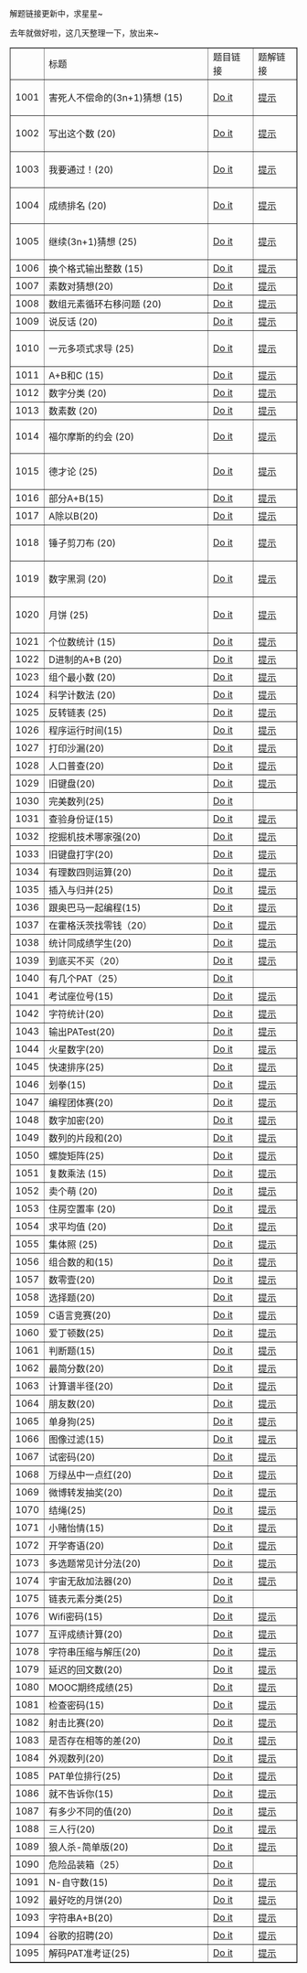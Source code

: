
<p>解题链接更新中，求星星~</p>
<p>去年就做好啦，这几天整理一下，放出来~</p>

<div class="table-box"><table align="center" border="1" cellpadding="1" cellspacing="1"><tbody><tr><td>&nbsp;</td>
			<td style="width:537px;">标题</td>
			<td style="width:120px;">题目链接</td>
			<td style="width:120px;">题解链接</td>
		</tr><tr><td>1001</td>
			<td style="width:537px;">
			<p>害死人不偿命的(3n+1)猜想 (15)</p>
			</td>
			<td style="width:120px;"><a href="https://pintia.cn/problem-sets/994805260223102976/problems/994805325918486528" rel="nofollow">Do it</a></td>
			<td style="width:82px;"><a href="https://blog.csdn.net/qq_40946921/article/details/81320615">提示</a></td>
		</tr><tr><td>1002</td>
			<td style="width:537px;">
			<p>写出这个数 (20)</p>
			</td>
			<td style="width:120px;">
			<p><a href="https://pintia.cn/problem-sets/994805260223102976/problems/994805324509200384" rel="nofollow">Do it</a></p>
			</td>
			<td style="width:82px;"><a href="https://blog.csdn.net/qq_40946921/article/details/81320663">提示</a></td>
		</tr><tr><td>1003</td>
			<td style="width:537px;">
			<p>我要通过！(20)</p>
			</td>
			<td style="width:120px;">
			<p><a href="https://pintia.cn/problem-sets/994805260223102976/problems/994805323154440192" rel="nofollow">Do it</a></p>
			</td>
			<td style="width:82px;"><a href="https://blog.csdn.net/qq_40946921/article/details/81279599">提示</a></td>
		</tr><tr><td>1004</td>
			<td style="width:537px;">
			<p>成绩排名 (20)</p>
			</td>
			<td style="width:120px;"><a href="https://pintia.cn/problem-sets/994805260223102976/problems/994805321640296448" rel="nofollow">Do it</a></td>
			<td style="width:82px;"><a href="https://blog.csdn.net/qq_40946921/article/details/81320707">提示</a></td>
		</tr><tr><td>1005</td>
			<td style="width:537px;">
			<p>继续(3n+1)猜想 (25)</p>
			</td>
			<td style="width:120px;"><a href="https://pintia.cn/problem-sets/994805260223102976/problems/994805320306507776" rel="nofollow">Do it</a></td>
			<td style="width:82px;"><a href="https://blog.csdn.net/qq_40946921/article/details/81320829">提示</a></td>
		</tr><tr><td>1006</td>
			<td style="width:537px;">换个格式输出整数 (15)</td>
			<td style="width:120px;"><a href="https://pintia.cn/problem-sets/994805260223102976/problems/994805318855278592" rel="nofollow">Do it</a></td>
			<td style="width:82px;"><a href="https://blog.csdn.net/qq_40946921/article/details/81328721">提示</a></td>
		</tr><tr><td>1007</td>
			<td style="width:537px;">素数对猜想(20)</td>
			<td style="width:120px;"><a href="https://pintia.cn/problem-sets/994805260223102976/problems/994805317546655744" rel="nofollow">Do it</a></td>
			<td style="width:82px;"><a href="https://blog.csdn.net/qq_40946921/article/details/81328741">提示</a></td>
		</tr><tr><td>1008</td>
			<td style="width:537px;">数组元素循环右移问题 (20)</td>
			<td style="width:120px;"><a href="https://pintia.cn/problem-sets/994805260223102976/problems/994805316250615808" rel="nofollow">Do it</a></td>
			<td style="width:82px;"><a href="https://blog.csdn.net/qq_40946921/article/details/81328746">提示</a></td>
		</tr><tr><td>1009</td>
			<td style="width:537px;">说反话 (20)</td>
			<td style="width:120px;"><a href="https://pintia.cn/problem-sets/994805260223102976/problems/994805314941992960" rel="nofollow">Do it</a></td>
			<td style="width:82px;"><a href="https://blog.csdn.net/qq_40946921/article/details/81328782">提示</a></td>
		</tr><tr><td>1010</td>
			<td style="width:537px;">
			<p>一元多项式求导 (25)</p>
			</td>
			<td style="width:120px;"><a href="https://pintia.cn/problem-sets/994805260223102976/problems/994805313708867584" rel="nofollow">Do it</a></td>
			<td style="width:82px;"><a href="https://blog.csdn.net/qq_40946921/article/details/81195245">提示</a></td>
		</tr><tr><td>1011</td>
			<td style="width:537px;">A+B和C (15)</td>
			<td style="width:120px;"><a href="https://pintia.cn/problem-sets/994805260223102976/problems/994805312417021952" rel="nofollow">Do it</a></td>
			<td style="width:82px;"><a href="https://blog.csdn.net/qq_40946921/article/details/81328812">提示</a></td>
		</tr><tr><td>1012</td>
			<td style="width:537px;">数字分类 (20)</td>
			<td style="width:120px;"><a href="https://pintia.cn/problem-sets/994805260223102976/problems/994805311146147840" rel="nofollow">Do it</a></td>
			<td style="width:82px;"><a href="https://blog.csdn.net/qq_40946921/article/details/81335393">提示</a></td>
		</tr><tr><td>1013</td>
			<td style="width:537px;">数素数 (20)</td>
			<td style="width:120px;"><a href="https://pintia.cn/problem-sets/994805260223102976/problems/994805309963354112" rel="nofollow">Do it</a></td>
			<td style="width:82px;"><a href="https://blog.csdn.net/qq_40946921/article/details/81328822">提示</a></td>
		</tr><tr><td>1014</td>
			<td style="width:537px;">福尔摩斯的约会 (20)</td>
			<td style="width:120px;">
			<p><a href="https://pintia.cn/problem-sets/994805260223102976/problems/994805308755394560" rel="nofollow">Do it</a></p>
			</td>
			<td style="width:82px;"><a href="https://blog.csdn.net/qq_40946921/article/details/81335716">提示</a></td>
		</tr><tr><td>1015</td>
			<td style="width:537px;">
			<p>德才论 (25)</p>
			</td>
			<td style="width:120px;"><a href="https://pintia.cn/problem-sets/994805260223102976/problems/994805307551629312" rel="nofollow">Do it</a></td>
			<td style="width:82px;"><a href="https://blog.csdn.net/qq_40946921/article/details/81216885">提示</a></td>
		</tr><tr><td>1016</td>
			<td style="width:537px;">部分A+B(15)</td>
			<td style="width:120px;"><a href="https://pintia.cn/problem-sets/994805260223102976/problems/994805306310115328" rel="nofollow">Do it</a></td>
			<td style="width:82px;"><a href="https://blog.csdn.net/qq_40946921/article/details/81328845">提示</a></td>
		</tr><tr><td>1017</td>
			<td style="width:537px;">A除以B(20)</td>
			<td style="width:120px;"><a href="https://pintia.cn/problem-sets/994805260223102976/problems/994805306310115328" rel="nofollow">Do it</a></td>
			<td style="width:82px;"><a href="https://blog.csdn.net/qq_40946921/article/details/81328864">提示</a></td>
		</tr><tr><td>1018</td>
			<td style="width:537px;">
			<p>锤子剪刀布 (20)</p>
			</td>
			<td style="width:120px;"><a href="https://pintia.cn/problem-sets/994805260223102976/problems/994805304020025344" rel="nofollow">Do it</a></td>
			<td style="width:82px;"><a href="https://blog.csdn.net/qq_40946921/article/details/81120810">提示</a></td>
		</tr><tr><td>1019</td>
			<td style="width:537px;">
			<p>数字黑洞 (20)</p>
			</td>
			<td style="width:120px;"><a href="https://pintia.cn/problem-sets/994805260223102976/problems/994805302786899968" rel="nofollow">Do it</a></td>
			<td style="width:82px;"><a href="https://blog.csdn.net/qq_40946921/article/details/81121123">提示</a></td>
		</tr><tr><td>1020</td>
			<td style="width:537px;">
			<p>月饼 (25)</p>
			</td>
			<td style="width:120px;"><a href="https://pintia.cn/problem-sets/994805260223102976/problems/994805301562163200" rel="nofollow">Do it</a></td>
			<td style="width:82px;"><a href="https://blog.csdn.net/qq_40946921/article/details/81195784">提示</a></td>
		</tr><tr><td>1021</td>
			<td style="width:537px;">个位数统计 (15)</td>
			<td style="width:120px;"><a href="https://pintia.cn/problem-sets/994805260223102976/problems/994805300404535296" rel="nofollow">Do it</a></td>
			<td style="width:82px;"><a href="https://blog.csdn.net/qq_40946921/article/details/81368794">提示</a></td>
		</tr><tr><td>1022</td>
			<td style="width:537px;">D进制的A+B (20)</td>
			<td style="width:120px;"><a href="https://pintia.cn/problem-sets/994805260223102976/problems/994805299301433344" rel="nofollow">Do it</a></td>
			<td style="width:82px;"><a href="https://blog.csdn.net/qq_40946921/article/details/81121334">提示</a></td>
		</tr><tr><td>1023</td>
			<td style="width:537px;">组个最小数 (20)</td>
			<td style="width:120px;"><a href="https://pintia.cn/problem-sets/994805260223102976/problems/994805298269634560" rel="nofollow">Do it</a></td>
			<td style="width:82px;"><a href="https://blog.csdn.net/qq_40946921/article/details/81121660">提示</a></td>
		</tr><tr><td>1024</td>
			<td style="width:537px;">科学计数法 (20)</td>
			<td style="width:120px;"><a href="https://pintia.cn/problem-sets/994805260223102976/problems/994805297229447168" rel="nofollow">Do it</a></td>
			<td style="width:82px;"><a href="https://blog.csdn.net/qq_40946921/article/details/81123509">提示</a></td>
		</tr><tr><td>1025</td>
			<td style="width:537px;">反转链表 (25)</td>
			<td style="width:120px;"><a href="https://pintia.cn/problem-sets/994805260223102976/problems/994805296180871168" rel="nofollow">Do it</a></td>
			<td style="width:82px;"><a href="https://blog.csdn.net/qq_40946921/article/details/81369679">提示</a></td>
		</tr><tr><td>1026</td>
			<td style="width:537px;">程序运行时间(15)</td>
			<td style="width:120px;"><a href="https://pintia.cn/problem-sets/994805260223102976/problems/994805295203598336" rel="nofollow">Do it</a></td>
			<td style="width:82px;"><a href="https://blog.csdn.net/qq_40946921/article/details/81383358">提示</a></td>
		</tr><tr><td>1027</td>
			<td style="width:537px;">打印沙漏(20)</td>
			<td style="width:120px;"><a href="https://pintia.cn/problem-sets/994805260223102976/problems/994805294251491328" rel="nofollow">Do it</a></td>
			<td style="width:82px;"><a href="https://blog.csdn.net/qq_40946921/article/details/81383658">提示</a></td>
		</tr><tr><td>1028</td>
			<td style="width:537px;">人口普查(20)</td>
			<td style="width:120px;"><a href="https://pintia.cn/problem-sets/994805260223102976/problems/994805293282607104" rel="nofollow">Do it</a></td>
			<td style="width:82px;"><a href="https://blog.csdn.net/qq_40946921/article/details/81385225">提示</a></td>
		</tr><tr><td>1029</td>
			<td style="width:537px;">旧键盘(20)</td>
			<td style="width:120px;"><a href="https://pintia.cn/problem-sets/994805260223102976/problems/994805292322111488" rel="nofollow">Do it</a></td>
			<td style="width:82px;"><a href="https://blog.csdn.net/qq_40946921/article/details/81385307">提示</a></td>
		</tr><tr><td>1030</td>
			<td style="width:537px;">完美数列(25)</td>
			<td style="width:120px;"><a href="https://pintia.cn/problem-sets/994805260223102976/problems/994805291311284224" rel="nofollow">Do it</a></td>
			<td style="width:82px;">&nbsp;</td>
		</tr><tr><td>1031</td>
			<td style="width:537px;">查验身份证(15)</td>
			<td style="width:120px;"><a href="https://pintia.cn/problem-sets/994805260223102976/problems/994805290334011392" rel="nofollow">Do it</a></td>
			<td style="width:82px;"><a href="https://blog.csdn.net/qq_40946921/article/details/81506289">提示</a></td>
		</tr><tr><td>1032</td>
			<td style="width:537px;">挖掘机技术哪家强(20)</td>
			<td style="width:120px;"><a href="https://pintia.cn/problem-sets/994805260223102976/problems/994805289432236032" rel="nofollow">Do it</a></td>
			<td style="width:82px;"><a href="https://blog.csdn.net/qq_40946921/article/details/81130392">提示</a></td>
		</tr><tr><td>1033</td>
			<td style="width:537px;">旧键盘打字(20)</td>
			<td style="width:120px;"><a href="https://pintia.cn/problem-sets/994805260223102976/problems/994805288530460672" rel="nofollow">Do it</a></td>
			<td style="width:82px;"><a href="https://blog.csdn.net/qq_40946921/article/details/81130230">提示</a></td>
		</tr><tr><td>1034</td>
			<td style="width:537px;">有理数四则运算(20)</td>
			<td style="width:120px;"><a href="https://pintia.cn/problem-sets/994805260223102976/problems/994805287624491008" rel="nofollow">Do it</a></td>
			<td style="width:82px;"><a href="https://blog.csdn.net/qq_40946921/article/details/81282721">提示</a></td>
		</tr><tr><td>1035</td>
			<td style="width:537px;">插入与归并(25)</td>
			<td style="width:120px;"><a href="https://pintia.cn/problem-sets/994805260223102976/problems/994805286714327040" rel="nofollow">Do it</a></td>
			<td style="width:82px;"><a href="https://blog.csdn.net/qq_40946921/article/details/81293371">提示</a></td>
		</tr><tr><td>1036</td>
			<td style="width:537px;">跟奥巴马一起编程(15)</td>
			<td style="width:120px;"><a href="https://pintia.cn/problem-sets/994805260223102976/problems/994805285812551680" rel="nofollow">Do it</a></td>
			<td style="width:82px;"><a href="https://blog.csdn.net/qq_40946921/article/details/81407974">提示</a></td>
		</tr><tr><td>1037</td>
			<td style="width:537px;">在霍格沃茨找零钱（20）</td>
			<td style="width:120px;"><a href="https://pintia.cn/problem-sets/994805260223102976/problems/994805284923359232" rel="nofollow">Do it</a></td>
			<td style="width:82px;"><a href="https://blog.csdn.net/qq_40946921/article/details/81408045">提示</a></td>
		</tr><tr><td>1038</td>
			<td style="width:537px;">统计同成绩学生(20)</td>
			<td style="width:120px;"><a href="https://pintia.cn/problem-sets/994805260223102976/problems/994805284092887040" rel="nofollow">Do it</a></td>
			<td style="width:82px;"><a href="https://blog.csdn.net/qq_40946921/article/details/81408067">提示</a></td>
		</tr><tr><td>1039</td>
			<td style="width:537px;">到底买不买（20）</td>
			<td style="width:120px;"><a href="https://pintia.cn/problem-sets/994805260223102976/problems/994805283241443328" rel="nofollow">Do it</a></td>
			<td style="width:82px;"><a href="https://blog.csdn.net/qq_40946921/article/details/81141168">提示</a></td>
		</tr><tr><td>1040</td>
			<td style="width:537px;">有几个PAT（25）</td>
			<td style="width:120px;"><a href="https://pintia.cn/problem-sets/994805260223102976/problems/994805282389999616" rel="nofollow">Do it</a></td>
			<td style="width:82px;">&nbsp;</td>
		</tr><tr><td>1041</td>
			<td style="width:537px;">考试座位号(15)</td>
			<td style="width:120px;"><a href="" rel="nofollow">Do it</a></td>
			<td style="width:82px;"><a href="https://blog.csdn.net/qq_40946921/article/details/81450800">提示</a></td>
		</tr><tr><td>1042</td>
			<td style="width:537px;">字符统计(20)</td>
			<td style="width:120px;"><a href="https://pintia.cn/problem-sets/994805260223102976/problems/994805280817135616" rel="nofollow">Do it</a></td>
			<td style="width:82px;"><a href="https://blog.csdn.net/qq_40946921/article/details/81141276">提示</a></td>
		</tr><tr><td>1043</td>
			<td style="width:537px;">输出PATest(20)</td>
			<td style="width:120px;"><a href="https://pintia.cn/problem-sets/994805260223102976/problems/994805280074743808" rel="nofollow">Do it</a></td>
			<td style="width:82px;"><a href="https://blog.csdn.net/qq_40946921/article/details/81143597">提示</a></td>
		</tr><tr><td>1044</td>
			<td style="width:537px;">火星数字(20)</td>
			<td style="width:120px;"><a href="https://pintia.cn/problem-sets/994805260223102976/problems/994805279328157696" rel="nofollow">Do it</a></td>
			<td style="width:82px;"><a href="https://blog.csdn.net/qq_40946921/article/details/81144280">提示</a></td>
		</tr><tr><td>1045</td>
			<td style="width:537px;">快速排序(25)</td>
			<td style="width:120px;"><a href="https://pintia.cn/problem-sets/994805260223102976/problems/994805278589960192" rel="nofollow">Do it</a></td>
			<td style="width:82px;"><a href="https://blog.csdn.net/qq_40946921/article/details/81318976">提示</a></td>
		</tr><tr><td>1046</td>
			<td style="width:537px;">划拳(15)</td>
			<td style="width:120px;"><a href="https://pintia.cn/problem-sets/994805260223102976/problems/994805277847568384" rel="nofollow">Do it</a></td>
			<td style="width:82px;"><a href="https://blog.csdn.net/qq_40946921/article/details/81408101">提示</a></td>
		</tr><tr><td>1047</td>
			<td style="width:537px;">编程团体赛(20)</td>
			<td style="width:120px;"><a href="https://pintia.cn/problem-sets/994805260223102976/problems/994805277163896832" rel="nofollow">Do it</a></td>
			<td style="width:82px;"><a href="https://blog.csdn.net/qq_40946921/article/details/81144615">提示</a></td>
		</tr><tr><td>1048</td>
			<td style="width:537px;">数字加密(20)</td>
			<td style="width:120px;"><a href="https://pintia.cn/problem-sets/994805260223102976/problems/994805276438282240" rel="nofollow">Do it</a></td>
			<td style="width:82px;"><a href="https://blog.csdn.net/qq_40946921/article/details/81145107">提示</a></td>
		</tr><tr><td>1049</td>
			<td style="width:537px;">数列的片段和(20)</td>
			<td style="width:120px;"><a href="https://pintia.cn/problem-sets/994805260223102976/problems/994805275792359424" rel="nofollow">Do it</a></td>
			<td style="width:82px;"><a href="https://blog.csdn.net/qq_40946921/article/details/81408127">提示</a></td>
		</tr><tr><td>1050</td>
			<td style="width:537px;">螺旋矩阵(25)</td>
			<td style="width:120px;"><a href="https://pintia.cn/problem-sets/994805260223102976/problems/994805275146436608" rel="nofollow">Do it</a></td>
			<td style="width:82px;"><a href="https://blog.csdn.net/qq_40946921/article/details/81318264">提示</a></td>
		</tr><tr><td>1051</td>
			<td style="width:537px;">复数乘法 (15)</td>
			<td style="width:120px;"><a href="https://pintia.cn/problem-sets/994805260223102976/problems/994805274496319488" rel="nofollow">Do it</a></td>
			<td style="width:82px;"><a href="https://blog.csdn.net/qq_40946921/article/details/81408768">提示</a></td>
		</tr><tr><td>1052</td>
			<td style="width:537px;">卖个萌 (20)</td>
			<td style="width:120px;"><a href="https://pintia.cn/problem-sets/994805260223102976/problems/994805273883951104" rel="nofollow">Do it</a></td>
			<td style="width:82px;"><a href="https://blog.csdn.net/qq_40946921/article/details/81147538">提示</a></td>
		</tr><tr><td>1053</td>
			<td style="width:537px;">住房空置率 (20)</td>
			<td style="width:120px;"><a href="https://pintia.cn/problem-sets/994805260223102976/problems/994805273284165632" rel="nofollow">Do it</a></td>
			<td style="width:82px;"><a href="https://blog.csdn.net/qq_40946921/article/details/81147829">提示</a></td>
		</tr><tr><td>1054</td>
			<td style="width:537px;">求平均值 (20)</td>
			<td style="width:120px;"><a href="https://pintia.cn/problem-sets/994805260223102976/problems/994805272659214336" rel="nofollow">Do it</a></td>
			<td style="width:82px;"><a href="https://blog.csdn.net/qq_40946921/article/details/81148367">提示</a></td>
		</tr><tr><td>1055</td>
			<td style="width:537px;">集体照 (25)</td>
			<td style="width:120px;"><a href="https://pintia.cn/problem-sets/994805260223102976/problems/994805272021680128" rel="nofollow">Do it</a></td>
			<td style="width:82px;"><a href="https://blog.csdn.net/qq_40946921/article/details/81218286">提示</a></td>
		</tr><tr><td>1056</td>
			<td style="width:537px;">组合数的和(15)</td>
			<td style="width:120px;"><a href="https://pintia.cn/problem-sets/994805260223102976/problems/994805271455449088" rel="nofollow">Do it</a></td>
			<td style="width:82px;"><a href="https://blog.csdn.net/qq_40946921/article/details/81408854">提示</a></td>
		</tr><tr><td>1057</td>
			<td style="width:537px;">数零壹(20)</td>
			<td style="width:120px;"><a href="https://pintia.cn/problem-sets/994805260223102976/problems/994805270914383872" rel="nofollow">Do it</a></td>
			<td style="width:82px;"><a href="https://blog.csdn.net/qq_40946921/article/details/81148640">提示</a></td>
		</tr><tr><td>1058</td>
			<td style="width:537px;">选择题(20)</td>
			<td style="width:120px;"><a href="https://pintia.cn/problem-sets/994805260223102976/problems/994805270356541440" rel="nofollow">Do it</a></td>
			<td style="width:82px;"><a href="https://blog.csdn.net/qq_40946921/article/details/81151622">提示</a></td>
		</tr><tr><td>1059</td>
			<td style="width:537px;">C语言竞赛(20)</td>
			<td style="width:120px;"><a href="https://pintia.cn/problem-sets/994805260223102976/problems/994805269828059136" rel="nofollow">Do it</a></td>
			<td style="width:82px;"><a href="https://blog.csdn.net/qq_40946921/article/details/81153285">提示</a></td>
		</tr><tr><td>1060</td>
			<td style="width:537px;">爱丁顿数(25)</td>
			<td style="width:120px;"><a href="https://pintia.cn/problem-sets/994805260223102976/problems/994805269312159744" rel="nofollow">Do it</a></td>
			<td style="width:82px;"><a href="https://blog.csdn.net/qq_40946921/article/details/81301508">提示</a></td>
		</tr><tr><td>1061</td>
			<td style="width:537px;">判断题(15)</td>
			<td style="width:120px;"><a href="https://pintia.cn/problem-sets/994805260223102976/problems/994805268817231872" rel="nofollow">Do it</a></td>
			<td style="width:82px;"><a href="https://blog.csdn.net/qq_40946921/article/details/81408906">提示</a></td>
		</tr><tr><td>1062</td>
			<td style="width:537px;">最简分数(20)</td>
			<td style="width:120px;"><a href="https://pintia.cn/problem-sets/994805260223102976/problems/994805268334886912" rel="nofollow">Do it</a></td>
			<td style="width:82px;"><a href="https://blog.csdn.net/qq_40946921/article/details/81157184">提示</a></td>
		</tr><tr><td>1063</td>
			<td style="width:537px;">计算谱半径(20)</td>
			<td style="width:120px;"><a href="https://pintia.cn/problem-sets/994805260223102976/problems/994805267860930560" rel="nofollow">Do it</a></td>
			<td style="width:82px;"><a href="https://blog.csdn.net/qq_40946921/article/details/81506064">提示</a></td>
		</tr><tr><td>1064</td>
			<td style="width:537px;">朋友数(20)</td>
			<td style="width:120px;"><a href="https://pintia.cn/problem-sets/994805260223102976/problems/994805267416334336" rel="nofollow">Do it</a></td>
			<td style="width:82px;"><a href="https://blog.csdn.net/qq_40946921/article/details/81157774">提示</a></td>
		</tr><tr><td>1065</td>
			<td style="width:537px;">单身狗(25)</td>
			<td style="width:120px;"><a href="https://pintia.cn/problem-sets/994805260223102976/problems/994805266942377984" rel="nofollow">Do it</a></td>
			<td style="width:82px;"><a href="https://blog.csdn.net/qq_40946921/article/details/81295801">提示</a></td>
		</tr><tr><td>1066</td>
			<td style="width:537px;">图像过滤(15)</td>
			<td style="width:120px;"><a href="https://pintia.cn/problem-sets/994805260223102976/problems/994805266514558976" rel="nofollow">Do it</a></td>
			<td style="width:82px;"><a href="https://blog.csdn.net/qq_40946921/article/details/81408942">提示</a></td>
		</tr><tr><td>1067</td>
			<td style="width:537px;">试密码(20)</td>
			<td style="width:120px;"><a href="https://pintia.cn/problem-sets/994805260223102976/problems/994805266007048192" rel="nofollow">Do it</a></td>
			<td style="width:82px;"><a href="https://blog.csdn.net/qq_40946921/article/details/81408968">提示</a></td>
		</tr><tr><td>1068</td>
			<td style="width:537px;">万绿丛中一点红(20)</td>
			<td style="width:120px;"><a href="https://pintia.cn/problem-sets/994805260223102976/problems/994805265579229184" rel="nofollow">Do it</a></td>
			<td style="width:82px;"><a href="https://blog.csdn.net/qq_40946921/article/details/81505180">提示</a></td>
		</tr><tr><td>1069</td>
			<td style="width:537px;">微博转发抽奖(20)</td>
			<td style="width:120px;"><a href="https://pintia.cn/problem-sets/994805260223102976/problems/994805265159798784" rel="nofollow">Do it</a></td>
			<td style="width:82px;"><a href="https://blog.csdn.net/qq_40946921/article/details/81161844">提示</a></td>
		</tr><tr><td>1070</td>
			<td style="width:537px;">结绳(25)</td>
			<td style="width:120px;"><a href="https://pintia.cn/problem-sets/994805260223102976/problems/994805264706813952" rel="nofollow">Do it</a></td>
			<td style="width:82px;"><a href="https://blog.csdn.net/qq_40946921/article/details/81217787">提示</a></td>
		</tr><tr><td>1071</td>
			<td style="width:537px;">小赌怡情(15)</td>
			<td style="width:120px;"><a href="https://pintia.cn/problem-sets/994805260223102976/problems/994805264706813952" rel="nofollow">Do it</a></td>
			<td style="width:82px;"><a href="https://blog.csdn.net/qq_40946921/article/details/81506051">提示</a></td>
		</tr><tr><td>1072</td>
			<td style="width:537px;">开学寄语(20)</td>
			<td style="width:120px;"><a href="https://pintia.cn/problem-sets/994805260223102976/problems/994805263964422144" rel="nofollow">Do it</a></td>
			<td style="width:82px;"><a href="https://blog.csdn.net/qq_40946921/article/details/81165387">提示</a></td>
		</tr><tr><td>1073</td>
			<td style="width:537px;">多选题常见计分法(20)</td>
			<td style="width:120px;"><a href="https://pintia.cn/problem-sets/994805260223102976/problems/994805263624683520" rel="nofollow">Do it</a></td>
			<td style="width:82px;"><a href="https://blog.csdn.net/qq_40946921/article/details/81166375">提示</a></td>
		</tr><tr><td>1074</td>
			<td style="width:537px;">宇宙无敌加法器(20)</td>
			<td style="width:120px;"><a href="https://pintia.cn/problem-sets/994805260223102976/problems/994805263297527808" rel="nofollow">Do it</a></td>
			<td style="width:82px;"><a href="https://blog.csdn.net/qq_40946921/article/details/81283760">提示</a></td>
		</tr><tr><td>1075</td>
			<td style="width:537px;">链表元素分类(25)</td>
			<td style="width:120px;"><a href="https://pintia.cn/problem-sets/994805260223102976/problems/994805262953594880" rel="nofollow">Do it</a></td>
			<td style="width:82px;">&nbsp;</td>
		</tr><tr><td>1076</td>
			<td style="width:537px;">Wifi密码(15)</td>
			<td style="width:120px;"><a href="https://pintia.cn/problem-sets/994805260223102976/problems/994805262622244864" rel="nofollow">Do it</a></td>
			<td style="width:82px;"><a href="https://blog.csdn.net/qq_40946921/article/details/81429856">提示</a></td>
		</tr><tr><td>1077</td>
			<td style="width:537px;">互评成绩计算(20)</td>
			<td style="width:120px;"><a href="https://pintia.cn/problem-sets/994805260223102976/problems/994805262303477760" rel="nofollow">Do it</a></td>
			<td style="width:82px;"><a href="https://blog.csdn.net/qq_40946921/article/details/81167012">提示</a></td>
		</tr><tr><td>1078</td>
			<td style="width:537px;">字符串压缩与解压(20)</td>
			<td style="width:120px;"><a href="https://pintia.cn/problem-sets/994805260223102976/problems/994805262018265088" rel="nofollow">Do it</a></td>
			<td style="width:82px;"><a href="https://blog.csdn.net/qq_40946921/article/details/81168111">提示</a></td>
		</tr><tr><td>1079</td>
			<td style="width:537px;">延迟的回文数(20)</td>
			<td style="width:120px;"><a href="https://pintia.cn/problem-sets/994805260223102976/problems/994805261754023936" rel="nofollow">Do it</a></td>
			<td style="width:82px;"><a href="https://blog.csdn.net/qq_40946921/article/details/81171829">提示</a></td>
		</tr><tr><td>1080</td>
			<td style="width:537px;">MOOC期终成绩(25)</td>
			<td style="width:120px;"><a href="https://pintia.cn/problem-sets/994805260223102976/problems/994805261493977088" rel="nofollow">Do it</a></td>
			<td style="width:82px;"><a href="https://blog.csdn.net/qq_40946921/article/details/81301186">提示</a></td>
		</tr><tr><td>1081</td>
			<td style="width:537px;">检查密码(15)</td>
			<td style="width:120px;"><a href="https://pintia.cn/problem-sets/994805260223102976/problems/994805261217153024" rel="nofollow">Do it</a></td>
			<td style="width:82px;"><a href="https://blog.csdn.net/qq_40946921/article/details/81429765">提示</a></td>
		</tr><tr><td>1082</td>
			<td style="width:537px;">射击比赛(20)</td>
			<td style="width:120px;"><a href="https://pintia.cn/problem-sets/994805260223102976/problems/994805260990660608" rel="nofollow">Do it</a></td>
			<td style="width:82px;"><a href="https://blog.csdn.net/qq_40946921/article/details/81177798">提示</a></td>
		</tr><tr><td>1083</td>
			<td style="width:537px;">是否存在相等的差(20)</td>
			<td style="width:120px;"><a href="https://pintia.cn/problem-sets/994805260223102976/problems/994805260780945408" rel="nofollow">Do it</a></td>
			<td style="width:82px;"><a href="https://blog.csdn.net/qq_40946921/article/details/81177974">提示</a></td>
		</tr><tr><td>1084</td>
			<td style="width:537px;">外观数列(20)</td>
			<td style="width:120px;"><a href="https://pintia.cn/problem-sets/994805260223102976/problems/994805260583813120" rel="nofollow">Do it</a></td>
			<td style="width:82px;"><a href="https://blog.csdn.net/qq_40946921/article/details/81178208">提示</a></td>
		</tr><tr><td>1085</td>
			<td style="width:537px;">PAT单位排行(25)</td>
			<td style="width:120px;"><a href="https://pintia.cn/problem-sets/994805260223102976/problems/994805260353126400" rel="nofollow">Do it</a></td>
			<td style="width:82px;"><a href="https://blog.csdn.net/qq_40946921/article/details/81302463">提示</a></td>
		</tr><tr><td>1086</td>
			<td style="width:537px;">就不告诉你(15)</td>
			<td style="width:120px;"><a href="https://pintia.cn/problem-sets/994805260223102976/problems/1038429065476579328" rel="nofollow">Do it</a></td>
			<td style="width:82px;"><a href="https://blog.csdn.net/qq_40946921/article/details/82625975">提示</a></td>
		</tr><tr><td>1087</td>
			<td style="width:537px;">有多少不同的值(20)</td>
			<td style="width:120px;"><a href="https://pintia.cn/problem-sets/994805260223102976/problems/1038429191091781632" rel="nofollow">Do it</a></td>
			<td style="width:82px;"><a href="https://blog.csdn.net/qq_40946921/article/details/82658250">提示</a></td>
		</tr><tr><td>1088</td>
			<td style="width:537px;">三人行(20)</td>
			<td style="width:120px;"><a href="https://pintia.cn/problem-sets/994805260223102976/problems/1038429286185074688" rel="nofollow">Do it</a></td>
			<td style="width:82px;"><a href="https://blog.csdn.net/qq_40946921/article/details/82658295">提示</a></td>
		</tr><tr><td>1089</td>
			<td style="width:537px;">狼人杀-简单版(20)</td>
			<td style="width:120px;"><a href="https://pintia.cn/problem-sets/994805260223102976/problems/1038429385296453632" rel="nofollow">Do it</a></td>
			<td style="width:82px;"><a href="https://blog.csdn.net/qq_40946921/article/details/82658773">提示</a></td>
		</tr><tr><td>1090</td>
			<td style="width:537px;">危险品装箱（25）</td>
			<td style="width:120px;"><a href="https://pintia.cn/problem-sets/994805260223102976/problems/1038429484026175488" rel="nofollow">Do it</a></td>
			<td style="width:82px;">&nbsp;</td>
		</tr><tr><td>1091</td>
			<td style="width:537px;">N-自守数(15)</td>
			<td style="width:120px;"><a href="https://pintia.cn/problem-sets/994805260223102976/problems/1071785664454127616" rel="nofollow">Do it</a></td>
			<td style="width:82px;"><a href="https://blog.csdn.net/qq_40946921/article/details/84952909">提示</a></td>
		</tr><tr><td>1092</td>
			<td style="width:537px;">最好吃的月饼(20)</td>
			<td style="width:120px;"><a href="https://pintia.cn/problem-sets/994805260223102976/problems/1071785779399028736" rel="nofollow">Do it</a></td>
			<td style="width:82px;"><a href="https://blog.csdn.net/qq_40946921/article/details/84952993">提示</a></td>
		</tr><tr><td>1093</td>
			<td style="width:537px;">字符串A+B(20)</td>
			<td style="width:120px;"><a href="https://pintia.cn/problem-sets/994805260223102976/problems/1071785884776722432" rel="nofollow">Do it</a></td>
			<td style="width:82px;"><a href="https://blog.csdn.net/qq_40946921/article/details/84953266">提示</a></td>
		</tr><tr><td>1094</td>
			<td style="width:537px;">谷歌的招聘(20)</td>
			<td style="width:120px;"><a href="https://pintia.cn/problem-sets/994805260223102976/problems/1071785997033074688" rel="nofollow">Do it</a></td>
			<td style="width:82px;"><a href="https://blog.csdn.net/qq_40946921/article/details/84953407">提示</a></td>
		</tr><tr><td>1095</td>
			<td style="width:537px;">解码PAT准考证(25)</td>
			<td style="width:120px;"><a href="https://pintia.cn/problem-sets/994805260223102976/problems/1071786104348536832" rel="nofollow">Do it</a></td>
			<td style="width:82px;"><a href="https://blog.csdn.net/qq_40946921/article/details/84954101">提示</a></td>
		</tr></tbody></table></div><p>&nbsp;</p>

<p>&nbsp;</p>                                    </div>
                                                <div class="more-toolbox">
                <div class="left-toolbox">
                    <ul class="toolbox-list">

